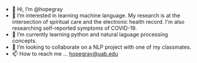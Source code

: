 - 👋 Hi, I’m @hopegray
- 👀 I’m interested in learning machine language. My research is at the intersection of spiritual care and the electronic health record. I'm also researching self-reported symptoms of COVID-19.
- 🌱 I’m currently learning python and natural laguage processing concepts.
- 💞️ I’m looking to collaborate on a NLP project with one of my classmates. 
- 📫 How to reach me ... hopegray@uab.edu

<!---
hopegray/hopegray is a ✨ special ✨ repository because its `README.md` (this file) appears on your GitHub profile.
You can click the Preview link to take a look at your changes.
--->
